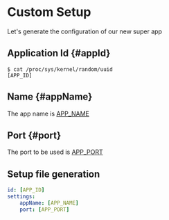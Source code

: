 # Custom Setup

Let's generate the configuration of our new super app

## Application Id {#appId}

```shell {.play}
$ cat /proc/sys/kernel/random/uuid
[APP_ID]
```

## Name {#appName}

The app name is [APP_NAME]

## Port {#port}

The port to be used is [APP_PORT]

## Setup file generation

```yaml {"setup.yaml"}
id: [APP_ID]
settings:
    appName: [APP_NAME]
    port: [APP_PORT]
```

[APP_NAME]: {input}  "Application name"
[APP_PORT]: {input}  "Port"
[APP_ID]: {parsed} "Id generado de la aplicación"